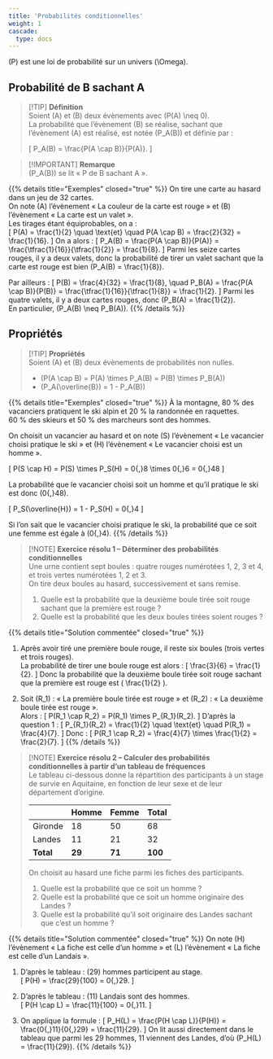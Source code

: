 ```yaml
---
title: 'Probabilités conditionnelles'
weight: 1
cascade:
  type: docs
---
```


\(P\) est une loi de probabilité sur un univers \(\Omega\).

## Probabilité de B sachant A

> [!TIP] **Définition**  
> Soient \(A\) et \(B\) deux évènements avec \(P(A) \neq 0\).  
> La probabilité que l’évènement \(B\) se réalise, sachant que l’évènement \(A\) est réalisé, est notée \(P_A(B)\) et définie par :  
>
> \[
P_A(B) = \frac{P(A \cap B)}{P(A)}.
\]

> [!IMPORTANT] **Remarque**  
> \(P_A(B)\) se lit « P de B sachant A ».

{{% details title="Exemples" closed="true" %}}
On tire une carte au hasard dans un jeu de 32 cartes.  
On note \(A\) l’évènement « La couleur de la carte est rouge » et \(B\) l’évènement « La carte est un valet ».  
Les tirages étant équiprobables, on a :  
\[
P(A) = \frac{1}{2} \quad \text{et} \quad P(A \cap B) = \frac{2}{32} = \frac{1}{16}.
\]
On a alors :
\[
P_A(B) = \frac{P(A \cap B)}{P(A)} = \frac{\tfrac{1}{16}}{\tfrac{1}{2}} = \frac{1}{8}.
\]
Parmi les seize cartes rouges, il y a deux valets, donc la probabilité de tirer un valet sachant que la carte est rouge est bien \(P_A(B) = \frac{1}{8}\).

Par ailleurs :
\[
P(B) = \frac{4}{32} = \frac{1}{8}, \quad P_B(A) = \frac{P(A \cap B)}{P(B)} = \frac{\tfrac{1}{16}}{\tfrac{1}{8}} = \frac{1}{2}.
\]
Parmi les quatre valets, il y a deux cartes rouges, donc \(P_B(A) = \frac{1}{2}\).  
En particulier, \(P_A(B) \neq P_B(A)\).
{{% /details %}}


## Propriétés

> [!TIP] **Propriétés**  
> Soient \(A\) et \(B\) deux évènements de probabilités non nulles.  
> - \(P(A \cap B) = P(A) \times P_A(B) = P(B) \times P_B(A)\)  
> - \(P_A(\overline{B}) = 1 - P_A(B)\)

{{% details title="Exemples" closed="true" %}}
À la montagne, 80 % des vacanciers pratiquent le ski alpin et 20 % la randonnée en raquettes.  
60 % des skieurs et 50 % des marcheurs sont des hommes.  

On choisit un vacancier au hasard et on note \(S\) l’évènement « Le vacancier choisi pratique le ski » et \(H\) l’évènement « Le vacancier choisi est un homme ».  

\[
P(S \cap H) = P(S) \times P_S(H) = 0{,}8 \times 0{,}6 = 0{,}48
\]

La probabilité que le vacancier choisi soit un homme et qu’il pratique le ski est donc \(0{,}48\).  

\[
P_S(\overline{H}) = 1 - P_S(H) = 0{,}4
\]

Si l’on sait que le vacancier choisi pratique le ski, la probabilité que ce soit une femme est égale à \(0{,}4\).
{{% /details %}}


> [!NOTE] **Exercice résolu 1 – Déterminer des probabilités conditionnelles**  
> Une urne contient sept boules : quatre rouges numérotées 1, 2, 3 et 4, et trois vertes numérotées 1, 2 et 3.  
> On tire deux boules au hasard, successivement et sans remise.  
> 1. Quelle est la probabilité que la deuxième boule tirée soit rouge sachant que la première est rouge ?  
> 2. Quelle est la probabilité que les deux boules tirées soient rouges ?

{{% details title="Solution commentée" closed="true" %}}
1. Après avoir tiré une première boule rouge, il reste six boules (trois vertes et trois rouges).  
   La probabilité de tirer une boule rouge est alors :
   \[
   \frac{3}{6} = \frac{1}{2}.
   \]
   Donc la probabilité que la deuxième boule tirée soit rouge sachant que la première est rouge est \( \frac{1}{2} \).

2. Soit \(R_1\) : « La première boule tirée est rouge » et \(R_2\) : « La deuxième boule tirée est rouge ».  
   Alors :
   \[
   P(R_1 \cap R_2) = P(R_1) \times P_{R_1}(R_2).
   \]
   D’après la question 1 :
   \[
   P_{R_1}(R_2) = \frac{1}{2} \quad \text{et} \quad P(R_1) = \frac{4}{7}.
   \]
   Donc :
   \[
   P(R_1 \cap R_2) = \frac{4}{7} \times \frac{1}{2} = \frac{2}{7}.
   \]
{{% /details %}}


> [!NOTE] **Exercice résolu 2 – Calculer des probabilités conditionnelles à partir d’un tableau de fréquences**  
> Le tableau ci-dessous donne la répartition des participants à un stage de survie en Aquitaine, en fonction de leur sexe et de leur département d’origine.  
>
> |              | Homme | Femme | Total |
> |--------------|--------|--------|--------|
> | Gironde      | 18     | 50     | 68     |
> | Landes       | 11     | 21     | 32     |
> | **Total**    | **29** | **71** | **100** |
> 
> On choisit au hasard une fiche parmi les fiches des participants.
> 1. Quelle est la probabilité que ce soit un homme ?  
> 2. Quelle est la probabilité que ce soit un homme originaire des Landes ?  
> 3. Quelle est la probabilité qu’il soit originaire des Landes sachant que c’est un homme ?

{{% details title="Solution commentée" closed="true" %}}
On note \(H\) l’évènement « La fiche est celle d’un homme » et \(L\) l’évènement « La fiche est celle d’un Landais ».

1. D’après le tableau : \(29\) hommes participent au stage.  
   \[
   P(H) = \frac{29}{100} = 0{,}29.
   \]

2. D’après le tableau : \(11\) Landais sont des hommes.  
   \[
   P(H \cap L) = \frac{11}{100} = 0{,}11.
   \]

3. On applique la formule :
   \[
   P_H(L) = \frac{P(H \cap L)}{P(H)} = \frac{0{,}11}{0{,}29} = \frac{11}{29}.
   \]
   On lit aussi directement dans le tableau que parmi les 29 hommes, 11 viennent des Landes, d’où \(P_H(L) = \frac{11}{29}\).
{{% /details %}}